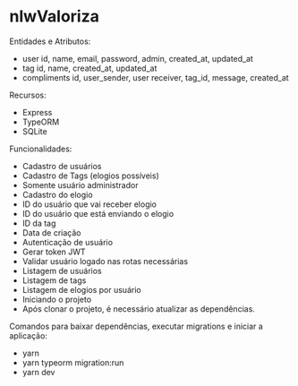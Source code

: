 # nlwValoriza
Entidades e Atributos:

  - user id, name, email, password, admin, created_at, updated_at
  - tag id, name, created_at, updated_at
  - compliments id, user_sender, user receiver, tag_id, message, created_at

Recursos:

  - Express
  - TypeORM
  - SQLite
  
Funcionalidades:

 - Cadastro de usuários
 - Cadastro de Tags (elogios possíveis)
 - Somente usuário administrador
 - Cadastro do elogio
 - ID do usuário que vai receber elogio
 - ID do usuário que está enviando o elogio
 - ID da tag
 - Data de criação
 - Autenticação de usuário
 - Gerar token JWT
 - Validar usuário logado nas rotas necessárias
 - Listagem de usuários
 - Listagem de tags
 - Listagem de elogios por usuário
 - Iniciando o projeto
 - Após clonar o projeto, é necessário atualizar as dependências.
 
Comandos para baixar dependências, executar migrations e iniciar a aplicação:

 - yarn
 - yarn typeorm migration:run
 - yarn dev
